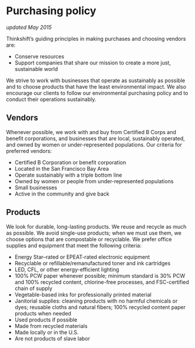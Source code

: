 # Purchasing policy
*updated May 2015*

Thinkshift’s guiding principles in making purchases and choosing vendors are:
- Conserve resources
- Support companies that share our mission to create a more just, sustainable world

We strive to work with businesses that operate as sustainably as possible and to choose 
products that have the least environmental impact. We also encourage our clients to follow 
our environmental purchasing policy and to conduct their operations sustainably.

## Vendors 

Whenever possible, we work with and buy from Certified B Corps and benefit corporations, 
and businesses that are local, sustainably operated, and owned by women or under-represented 
populations. Our criteria for preferred vendors:

- Certified B Corporation or benefit corporation
- Located in the San Francisco Bay Area
- Operate sustainably with a triple bottom line
- Owned by women or people from under-represented populations
- Small businesses
- Active in the community and give back

## Products

We look for durable, long-lasting products. We reuse and recycle as much as possible. We 
avoid single-use products; when we must use them, we choose options that are compostable 
or recyclable. We prefer office supplies and equipment that meet the following criteria:

- Energy Star–rated or EPEAT-rated electronic equipment
- Recyclable or refillable/remanufactured toner and ink cartridges
- LED, CFL, or other energy-efficient lighting
- 100% PCW paper whenever possible; minimum standard is 30% PCW and 100% 
recycled content, chlorine-free processes, and FSC-certified chain of supply
- Vegetable-based inks for professionally printed material
- Janitorial supplies: cleaning products with no harmful chemicals or dyes; reusable 
cloths and natural fibers; 100% recycled content paper products when needed
- Used products if possible
- Made from recycled materials
- Made locally or in the U.S.
- Are not products of slave labor

